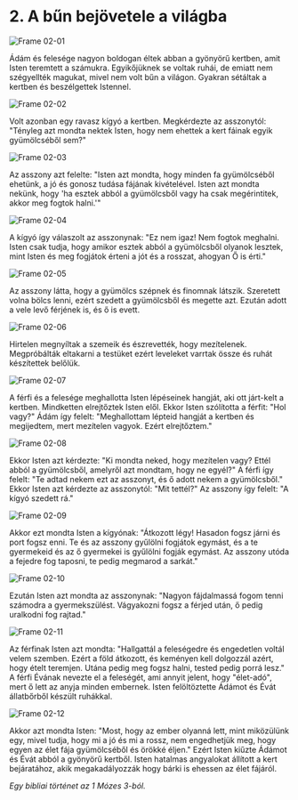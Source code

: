 # 2. A bűn bejövetele a világba

![Frame 02-01](https://cdn.door43.org/obs/jpg/360px/obs-en-02-01.jpg)

Ádám és felesége nagyon boldogan éltek abban a gyönyörű kertben, amit Isten teremtett a számukra. Egyikőjüknek se voltak ruhái, de emiatt nem szégyellték magukat, mivel nem volt bűn a világon. Gyakran sétáltak a kertben és beszélgettek Istennel.

![Frame 02-02](https://cdn.door43.org/obs/jpg/360px/obs-en-02-02.jpg)

Volt azonban egy ravasz kígyó a kertben. Megkérdezte az asszonytól: "Tényleg azt mondta nektek Isten, hogy nem ehettek a kert fáinak egyik gyümölcséből sem?"

![Frame 02-03](https://cdn.door43.org/obs/jpg/360px/obs-en-02-03.jpg)

Az asszony azt felelte: "Isten azt mondta, hogy minden fa gyümölcséből ehetünk, a jó és gonosz tudása fájának kivételével. Isten azt mondta nekünk, hogy 'ha esztek abból a gyümölcsből vagy ha csak megérintitek, akkor meg fogtok halni.'"

![Frame 02-04](https://cdn.door43.org/obs/jpg/360px/obs-en-02-04.jpg)

A kígyó így válaszolt az asszonynak: "Ez nem igaz! Nem fogtok meghalni. Isten csak tudja, hogy amikor esztek abból a gyümölcsből olyanok lesztek, mint Isten és meg fogjátok érteni a jót és a rosszat, ahogyan Ő is érti."

![Frame 02-05](https://cdn.door43.org/obs/jpg/360px/obs-en-02-05.jpg)

Az asszony látta, hogy a gyümölcs szépnek és finomnak látszik. Szeretett volna bölcs lenni, ezért szedett a gyümölcsből és megette azt. Ezután adott a vele levő férjének is, és ő is evett.

![Frame 02-06](https://cdn.door43.org/obs/jpg/360px/obs-en-02-06.jpg)

Hirtelen megnyíltak a szemeik és észrevették, hogy mezítelenek. Megpróbálták eltakarni a testüket ezért leveleket varrtak össze és ruhát készítettek belőlük.

![Frame 02-07](https://cdn.door43.org/obs/jpg/360px/obs-en-02-07.jpg)

A férfi és a felesége meghallotta Isten lépéseinek hangját, aki ott járt-kelt a kertben. Mindketten elrejtőztek Isten elől. Ekkor Isten szólította a férfit: "Hol vagy?" Ádám így felelt: "Meghallottam lépteid hangját a kertben és megijedtem, mert mezítelen vagyok. Ezért elrejtőztem."

![Frame 02-08](https://cdn.door43.org/obs/jpg/360px/obs-en-02-08.jpg)

Ekkor Isten azt kérdezte: "Ki mondta neked, hogy mezítelen vagy? Ettél abból a gyümölcsből, amelyről azt mondtam, hogy ne egyél?" A férfi így felelt: "Te adtad nekem ezt az asszonyt, és ő adott nekem a gyümölcsből." Ekkor Isten azt kérdezte az asszonytól: "Mit tettél?" Az asszony így felelt: "A kígyó szedett rá."

![Frame 02-09](https://cdn.door43.org/obs/jpg/360px/obs-en-02-09.jpg)

Akkor ezt mondta Isten a kígyónak: "Átkozott légy! Hasadon fogsz járni és port fogsz enni. Te és az asszony gyűlölni fogjátok egymást, és a te gyermekeid és az ő gyermekei is gyűlölni fogják egymást. Az asszony utóda a fejedre fog taposni, te pedig megmarod a sarkát."

![Frame 02-10](https://cdn.door43.org/obs/jpg/360px/obs-en-02-10.jpg)

Ezután Isten azt mondta az asszonynak: "Nagyon fájdalmassá fogom tenni számodra a gyermekszülést. Vágyakozni fogsz a férjed után, ő pedig uralkodni fog rajtad."

![Frame 02-11](https://cdn.door43.org/obs/jpg/360px/obs-en-02-11.jpg)

Az férfinak Isten azt mondta: "Hallgattál a feleségedre és engedetlen voltál velem szemben. Ezért a föld átkozott, és keményen kell dolgozzál azért, hogy ételt teremjen. Utána pedig meg fogsz halni, tested pedig porrá lesz." A férfi Évának nevezte el a feleségét, ami annyit jelent, hogy "élet-adó", mert ő lett az anyja minden embernek. Isten felöltöztette Ádámot és Évát állatbőrből készült ruhákkal.

![Frame 02-12](https://cdn.door43.org/obs/jpg/360px/obs-en-02-12.jpg)

Akkor azt mondta Isten: "Most, hogy az ember olyanná lett, mint miközülünk egy, mivel tudja, hogy mi a jó és mi a rossz, nem engedhetjük meg, hogy egyen az élet fája gyümölcséből és örökké éljen." Ezért Isten kiűzte Ádámot és Évát abból a gyönyörű kertből. Isten hatalmas angyalokat állított a kert bejáratához, akik megakadályozzák hogy bárki is ehessen az élet fájáról.

_Egy bibliai történet az 1 Mózes 3-ból._
